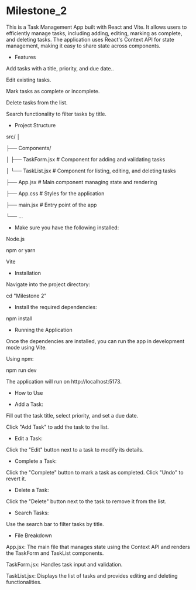 # Milestone_2

This is a Task Management App built with React and Vite. It allows users to efficiently manage tasks, including adding, editing, marking as complete, and deleting tasks. The application uses React's Context API for state management, making it easy to share state across components.

* Features

Add tasks with a title, priority, and due date..

Edit existing tasks.

Mark tasks as complete or incomplete.

Delete tasks from the list.

Search functionality to filter tasks by title.


* Project Structure

src/
│ 

├── Components/

│   ├── TaskForm.jsx     # Component for adding and validating tasks

│   └── TaskList.jsx     # Component for listing, editing, and deleting tasks

├── App.jsx              # Main component managing state and rendering

├── App.css              # Styles for the application

├── main.jsx             # Entry point of the app

└── ...


* Make sure you have the following installed:

Node.js 

npm or yarn 

Vite


* Installation

Navigate into the project directory:

cd "Milestone 2"


* Install the required dependencies:

npm install


* Running the Application
  
Once the dependencies are installed, you can run the app in development mode using Vite.

Using npm:

npm run dev

The application will run on http://localhost:5173.


* How to Use
 
* Add a Task:

Fill out the task title, select priority, and set a due date.

Click "Add Task" to add the task to the list.

* Edit a Task:

Click the "Edit" button next to a task to modify its details.

* Complete a Task:

Click the "Complete" button to mark a task as completed. Click "Undo" to revert it.

* Delete a Task:

Click the "Delete" button next to the task to remove it from the list.

* Search Tasks:

Use the search bar to filter tasks by title.

* File Breakdown

App.jsx: The main file that manages state using the Context API and renders the TaskForm and TaskList components.

TaskForm.jsx: Handles task input and validation.

TaskList.jsx: Displays the list of tasks and provides editing and deleting functionalities.

